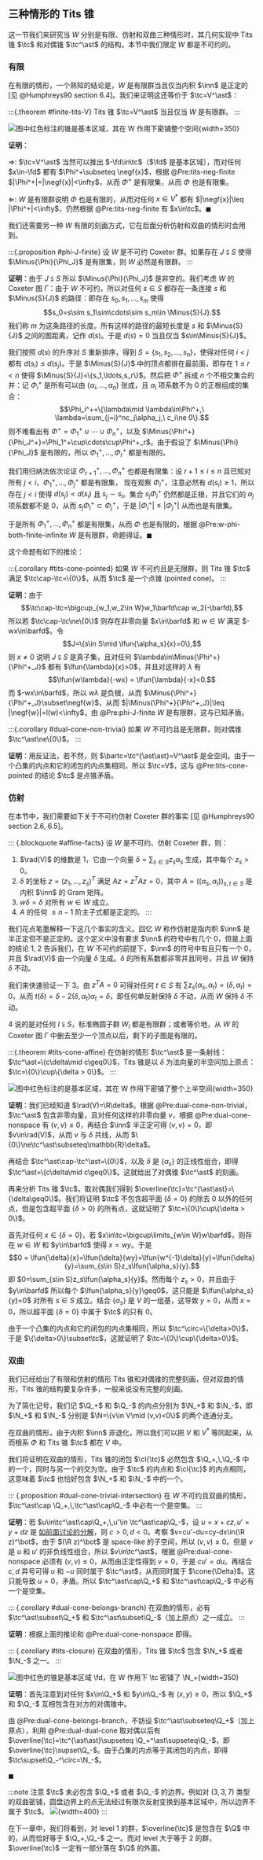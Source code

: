 ## 三种情形的 Tits 锥

这一节我们来研究当 $W$ 分别是有限、仿射和双曲三种情形时，其几何实现中 Tits 锥 $\tc$ 和对偶锥 $\tc^\ast$ 的结构。本节中我们限定 $W$ 都是不可约的。

### 有限

在有限的情形，一个熟知的结论是，$W$ 是有限群当且仅当内积 $\inn$ 是正定的 [见 @Humphreys90 section 6.4]。我们来证明这还等价于 $\tc=V^\ast$：

:::{.theorem #finite-tits-V}
Tits 锥 $\tc=V^\ast$ 当且仅当 $W$ 是有限群。
:::

![图中红色标注的锥是基本区域，其在 $W$ 作用下密铺整个空间](images/Tits_finite.png){width=350}

**证明**：

$\Rightarrow$: $\tc=V^\ast$ 当然可以推出 $-\fd\in\tc$（$\fd$ 是基本区域），而对任何 $x\in-\fd$ 都有 $\Phi^+\subseteq \negf{x}$，根据 @Pre:tits-neg-finite $|\Phi^+|=|\negf{x}|<\infty$，从而 $\Phi^+$ 是有限集，从而 $\Phi$ 也是有限集。

$\Leftarrow$: $W$ 是有限群说明 $\Phi$ 也是有限的，从而对任何 $x\in V^\ast$ 都有 $|\negf{x}|\leq |\Phi^+|<\infty$，仍然根据 @Pre:tits-neg-finite 有 $x\in\tc$。$\blacksquare$

我们还需要另一种 $W$ 有限的刻画方式，它在后面分析仿射和双曲的情形时会用到。

:::{.proposition #phi-J-finite}
设 $W$ 是不可约 Coxeter 群。如果存在 $J\subsetneqq S$ 使得 $\Minus{\Phi}{\Phi_J}$ 是有限集，则 $W$ 必然是有限群。
:::

**证明**：由于 $J\subsetneqq S$ 所以 $\Minus{\Phi}{\Phi_J}$ 是非空的。我们考虑 $W$ 的 Coxeter 图 $\Gamma$：由于 $W$ 不可约，所以对任何 $s\in S$ 都存在一条连接 $s$ 和 $\Minus{S}{J}$ 的路径：即存在 $s_0,s_1,\ldots,s_m$ 使得
$$s_0=s\sim s_1\sim\cdots\sim s_m\in \Minus{S}{J}.$$
我们称 $m$ 为这条路径的长度。所有这样的路径的最短长度是 $s$ 和 $\Minus{S}{J}$ 之间的图距离，记作 $d(s)$。于是 $d(s)=0$ 当且仅当 $s\in\Minus{S}{J}$。

我们按照 $d(s)$ 的升序对 $S$ 重新排序，得到 $S=\{s_1,s_2,\ldots,s_n\}$，使得对任何 $i<j$ 都有 $d(s_i)\leq d(s_j)$。于是 $\Minus{S}{J}$ 中的顶点都排在最前面，即存在 $1\leq r<n$ 使得 $\Minus{S}{J}=\{s_1,\ldots,s_r\}$。然后把 $\Phi^+$ 拆成 $n$ 个不相交集合的并：记 $\Phi_i^+$ 是所有可以由 $\{\alpha_i,\ldots,\alpha_n\}$ 张成，且 $\alpha_i$ 项系数不为 0 的正根组成的集合：
$$\Phi_i^+=\{\lambda\mid \lambda\in\Phi^+,\ \lambda=\sum_{j=i}^nc_j\alpha_j,\ c_i\ne 0\}.$$
则不难看出有 $\Phi^+=\Phi_1^+\cup\cdots\cup\Phi^+_n$，以及 $\Minus{\Phi^+}{\Phi_J^+}=\Phi_1^+\cup\cdots\cup\Phi^+_r$。由于假设了 $\Minus{\Phi}{\Phi_J}$ 是有限的，所以 $\Phi_1^+,\ldots,\Phi^+_r$ 都是有限的。

我们用归纳法依次论证 $\Phi^+_{r+1},\ldots,\Phi^+_{n}$ 也都是有限集：设 $r+1\leq i\leq n$ 且已知对所有 $j<i$，$\Phi_1^+,\ldots,\Phi^+_j$ 都是有限集，
现在观察 $\Phi^+_i$，注意必然有 $d(s_i)\geq1$，所以存在 $j<i$ 使得 $d(s_j)<d(s_i)$ 且 $s_j\sim s_i$。集合 $s_j\Phi_i^+$ 仍然都是正根，并且它们的 $\alpha_j$ 项系数都不是 0，从而 $s_j\Phi_i^+\subset\Phi^+_j$，于是 $|\Phi_i^+|\leq |\Phi^+_j|$ 从而也是有限集。

于是所有 $\Phi^+_1,\ldots,\Phi^+_n$ 都是有限集，从而 $\Phi$ 也是有限的，根据 @Pre:w-phi-both-finite-infinite $W$ 是有限群，命题得证。$\blacksquare$

这个命题有如下的推论：

:::{.corollary #tits-cone-pointed}
如果 $W$ 不可约且是无限群，则 Tits 锥 $\tc$ 满足 $\tc\cap-\tc=\{0\}$，从而 $\tc$ 是一个点锥 (pointed cone)。
:::

**证明**：由于
$$\tc\cap-\tc=\bigcup_{w_1,w_2\in W}w_1\barfd\cap w_2(-\barfd),$$
所以若 $\tc\cap-\tc\ne\{0\}$ 则存在非零向量 $x\in\barfd$ 和 $w\in W$ 满足 $-wx\in\barfd$。令
$$J=\{s\in S\mid \lfun{\alpha_s}{x}=0\},$$
则 $x\ne 0$ 说明 $J\subsetneqq S$ 是真子集，且对任何 $\lambda\in\Minus{\Phi^+}{\Phi^+_J}$ 都有 $\lfun{\lambda}{x}>0$，并且对这样的 $\lambda$ 有
$$\lfun{w\lambda}{-wx} = \lfun{\lambda}{-x}<0.$$
而 $-wx\in\barfd$，所以 $w\lambda$ 是负根，从而 $\Minus{\Phi^+}{\Phi^+_J}\subset\negf{w}$，从而 $|\Minus{\Phi^+}{\Phi^+_J}|\leq |\negf{w}|=l(w)<\infty$，由 @Pre:phi-J-finite $W$ 是有限群，这与已知矛盾。

:::{.corollary #dual-cone-non-trivial}
如果 $W$ 不可约且是无限群，则对偶锥 $\tc^\ast\ne\{0\}$。
:::

**证明**：用反证法，若不然，则 $\bartc=\tc^{\ast\ast}=V^\ast$ 是全空间。由于一个凸集的内点和它的闭包的内点集相同，所以 $\tc=V$，这与 @Pre:tits-cone-pointed 的结论 $\tc$ 是点锥矛盾。

### 仿射

在本节中，我们需要如下关于不可约仿射 Coxeter 群的事实 [见 @Humphreys90 section 2.6, 6.5]。

::: {.blockquote #affine-facts}
设 $W$ 是不可约、仿射 Coxeter 群，则：

1. $\rad(V)$ 的维数是 1，它由一个向量 $\delta=\sum_{s\in S}z_s\alpha_s$ 生成，其中每个 $z_s>0$。
2. $\delta$ 的坐标 $z=(z_1,\ldots,z_s)^T$ 满足 $Az=z^TAz=0$，其中 $A=((\alpha_s, \alpha_t))_{s,t\in S}$ 是内积 $\inn$ 的 Gram 矩阵。
3. $w\delta=\delta$ 对所有 $w\in W$ 成立。
4. $A$ 的任何 $\leq n-1$ 阶主子式都是正定的。
:::

我们花点笔墨解释一下这几个事实的含义。回忆 $W$ 称作仿射是指内积 $\inn$ 是半正定但不是正定的。这个定义中没有要求 $\inn$ 的符号中有几个 0，但是上面的结论 1, 2 告诉我们，在 $W$ 不可约的前提下，$\inn$ 的符号中有且只有一个 0，并且 $\rad(V)$ 由一个向量 $\delta$ 生成。$\delta$ 的所有系数都非零并且同号，并且 $W$ 保持 $\delta$ 不动。

我们来快速验证一下 3。由 $z^TA=0$ 可得对任何 $t\in S$ 有 $\sum z_s(\alpha_s,\alpha_t)=(\delta,\alpha_t)=0$，从而 $t(\delta)=\delta-2(\delta,\alpha_t)\alpha_t=\delta$，即任何单反射保持 $\delta$ 不动，从而 $W$ 保持 $\delta$ 不动。

4 说的是对任何 $I\subsetneqq S$，标准椭圆子群 $W_I$ 都是有限群；或者等价地，从 $W$ 的 Coxeter 图 $\Gamma$ 中删去至少一个顶点以后，剩下的子图是有限的。

:::{.theorem #tits-cone-affine}
在仿射的情形 $\tc^\ast$ 是一条射线：$\tc^\ast=\{c\delta\mid c\geq0\}$，Tits 锥是以 $\delta$ 为法向量的半空间加上原点：$\tc=\{0\}\cup\{\delta > 0\}$。
:::

![图中红色标注的是基本区域，其在 $W$ 作用下密铺了整个上半空间](images/Tits_affine.png){width=350}

**证明**：我们已经知道 $\rad(V)=\R\delta$。根据 @Pre:dual-cone-non-trivial，$\tc^\ast$ 包含非零向量，且对任何这样的非零向量 $v$，根据 @Pre:dual-cone-nonspace 有 $(v,v)\leq0$，再结合 $\inn$ 半正定可得 $(v,v)=0$，即 $v\in\rad(V)$，从而 $v$ 与 $\delta$ 共线，从而 $\{0\}\ne\tc^\ast\subseteq\mathbb{R}\delta$。

再结合 $\tc^\ast\cap-\tc^\ast=\{0\}$，以及 $\delta$ 是 $\{\alpha_s\}$ 的正线性组合，即得 $\tc^\ast=\{c\delta\mid c\geq0\}$。这就给出了对偶锥 $\tc^\ast$ 的刻画。

再来分析 Tits 锥 $\tc$。取对偶我们得到 $\overline{\tc}=\tc^{\ast\ast}=\{\delta\geq0\}$。我们将证明 $\tc$ 不包含超平面 $\{\delta=0\}$ 的除去 0 以外的任何点，但是包含超平面 $\{\delta>0\}$ 的所有点，这就证明了 $\tc=\{0\}\cup\{\delta > 0\}$。

首先对任何 $x\in\{\delta=0\}$，若 $x\in\tc=\bigcup\limits_{w\in W}w\barfd$，则存在 $w\in W$ 和 $y\in\barfd$ 使得 $x=wy$。于是
$$0 = \lfun{\delta}{x}=\lfun{\delta}{wy}=\lfun{w^{-1}\delta}{y}=\lfun{\delta}{y}=\sum_{s\in S}z_s\lfun{\alpha_s}{y}.$$
即 $0=\sum_{s\in S}z_s\lfun{\alpha_s}{y}$。然而每个 $z_s>0$，并且由于 $y\in\barfd$ 所以每个 $\lfun{\alpha_s}{y}\geq0$，这只能是 $\lfun{\alpha_s}{y}=0$ 对所有 $s\in S$ 成立。结合 $\{\alpha_s\}$ 是 $V$ 的一组基，这导致 $y=0$，从而 $x=0$，所以超平面 $\{\delta=0\}$ 中属于 $\tc$ 的只有 0。

由于一个凸集的内点和它的闭包的内点集相同，所以 $\tc^\circ=\{\delta>0\}$，于是 $\{\delta>0\}\subset\tc$，这就证明了 $\tc=\{0\}\cup\{\delta>0\}$。

### 双曲

我们已经给出了有限和仿射的情形 Tits 锥和对偶锥的完整刻画，但对双曲的情形，Tits 锥的结构要复杂许多，一般来说没有完整的刻画。

为了简化记号，我们记 $\Q_+$ 和 $\Q_-$ 的内点分别为 $\N_+$ 和 $\N_-$，即 $\N_+$ 和 $\N_-$ 分别是 $\N=\{v\in V\mid (v,v)<0\}$ 的两个连通分支。

在双曲的情形，由于内积 $\inn$ 非退化，所以我们可以把 $V$ 和 $V^\ast$ 等同起来，从而根系 $\Phi$ 和 Tits 锥 $\tc$ 都在 $V$ 中。

我们将证明在双曲的情形，Tits 锥的闭包 $\cl{\tc}$ 必然包含 $\Q_+,\,\Q_-$ 中的一个，同时与另一个的交为空。由于 $\tc$ 的内点和 $\cl{\tc}$ 的内点相同，这意味着 $\tc$ 也恰好包含 $\N_+$ 和 $\N_-$ 中的一个。

::: {.proposition #dual-cone-trivial-intersection}
在 $W$ 不可约且双曲的情形，$\tc^\ast\cap \Q_+,\,\tc^\ast\cap\Q_-$ 中必有一个是空集。
:::

**证明**：若 $u\in\tc^\ast\cap\Q_+,\,u'\in \tc^\ast\cap\Q_-$，设 $u=x+cz,\,u'=y+dz$ 是 [如前面讨论的分解](#lorentzinian-decomposition)，则 $c>0,\,d<0$。考察 $v=cu'-du=cy-dx\in(\R z)^\bot$，由于 $(\R z)^\bot$ 是 space-like 的子空间，所以 $(v,v)\geq0$。但是 $v$ 是 $u$ 和 $u'$ 的非负线性组合，所以 $v\in\tc^\ast$，根据 @Pre:dual-cone-nonspace 必须有 $(v,v)\leq0$，从而由正定性得到 $v=0$，于是 $cu'=du$。再结合 $c,d$ 异号可得 $u$ 和 $-u$ 同时属于 $\tc^\ast$，从而同时属于 $\cone{\Delta}$。这只能导致 $u=0$，矛盾。所以 $\tc^\ast\cap\Q_+$ 和 $\tc^\ast\cap\Q_-$ 中必有一个是空集。

::: {.corollary #dual-cone-belongs-branch}
在双曲的情形，必有 $\tc^\ast\subset\Q_+$ 和 $\tc^\ast\subset\Q_-$（加上原点）之一成立。
:::

**证明**：根据上面的推论和 @Pre:dual-cone-nonspace 即得。

::: {.corollary #tits-closure}
在双曲的情形，Tits 锥 $\tc$ 包含 $\N_+$ 或者 $\N_-$ 之一。
:::

![图中红色的锥是基本区域 $\fd$，在 $W$ 作用下 $\tc$ 密铺了 $\N_+$](images/Tits_hyperbolic.png){width=350}

**证明**：首先注意到对任何 $x\in\Q_+$ 和 $y\in\Q_-$ 有 $(x,y)\geq0$，所以 $\Q_+$ 和 $\Q_-$ 互相包含在对方的对偶锥中。

由 @Pre:dual-cone-belongs-branch，不妨设 $\tc^\ast\subseteq\Q_+$（加上原点），利用 @Pre:dual-dual-cone 取对偶以后有 $\overline{\tc}=\tc^{\ast\ast}\supseteq \Q_+^\ast\supseteq\Q_-$，即 $\overline{\tc}\supset\Q_-$。由于凸集的内点等于其闭包的内点，即得 $\tc\supset\Q_-^\circ=\N_-$。

$\blacksquare$

:::note
注意 $\tc$ 未必包含 $\Q_+$ 或者 $\Q_-$ 的边界。例如对 $(3,3,7)$ 类型的双曲密铺，圆盘边界上的点无法经过有限次反射变换到基本区域中，所以边界不属于 $\tc$。
![](images/compact.png){width=400}
:::

在下一章中，我们将看到，对 level 1 的群，$\overline{\tc}$ 是包含在 $\Q$ 中的，从而恰好等于 $\Q_+,\Q_-$ 之一。而对 level 大于等于 2 的群，$\overline{\tc}$ 一定有一部分落在 $\Q$ 的外面。